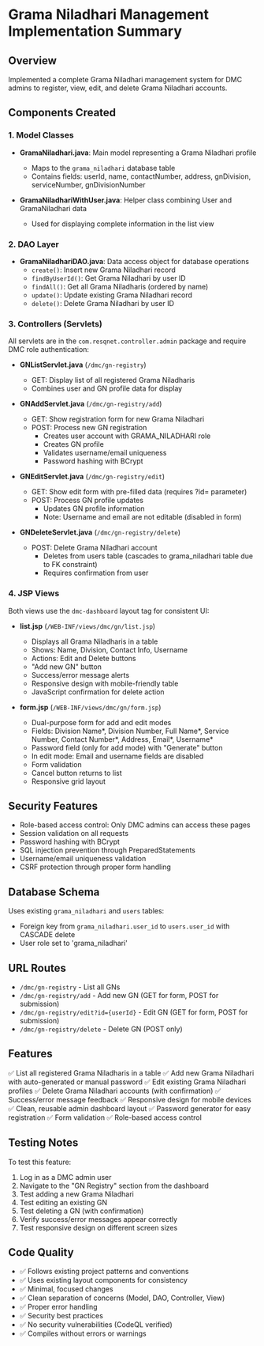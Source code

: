 # Grama Niladhari Management Implementation Summary

## Overview

Implemented a complete Grama Niladhari management system for DMC admins to register, view, edit, and delete Grama Niladhari accounts.

## Components Created

### 1. Model Classes

- **GramaNiladhari.java**: Main model representing a Grama Niladhari profile

  - Maps to the `grama_niladhari` database table
  - Contains fields: userId, name, contactNumber, address, gnDivision, serviceNumber, gnDivisionNumber

- **GramaNiladhariWithUser.java**: Helper class combining User and GramaNiladhari data
  - Used for displaying complete information in the list view

### 2. DAO Layer

- **GramaNiladhariDAO.java**: Data access object for database operations
  - `create()`: Insert new Grama Niladhari record
  - `findByUserId()`: Get Grama Niladhari by user ID
  - `findAll()`: Get all Grama Niladharis (ordered by name)
  - `update()`: Update existing Grama Niladhari record
  - `delete()`: Delete Grama Niladhari by user ID

### 3. Controllers (Servlets)

All servlets are in the `com.resqnet.controller.admin` package and require DMC role authentication:

- **GNListServlet.java** (`/dmc/gn-registry`)

  - GET: Display list of all registered Grama Niladharis
  - Combines user and GN profile data for display

- **GNAddServlet.java** (`/dmc/gn-registry/add`)

  - GET: Show registration form for new Grama Niladhari
  - POST: Process new GN registration
    - Creates user account with GRAMA_NILADHARI role
    - Creates GN profile
    - Validates username/email uniqueness
    - Password hashing with BCrypt

- **GNEditServlet.java** (`/dmc/gn-registry/edit`)

  - GET: Show edit form with pre-filled data (requires ?id= parameter)
  - POST: Process GN profile updates
    - Updates GN profile information
    - Note: Username and email are not editable (disabled in form)

- **GNDeleteServlet.java** (`/dmc/gn-registry/delete`)
  - POST: Delete Grama Niladhari account
    - Deletes from users table (cascades to grama_niladhari table due to FK constraint)
    - Requires confirmation from user

### 4. JSP Views

Both views use the `dmc-dashboard` layout tag for consistent UI:

- **list.jsp** (`/WEB-INF/views/dmc/gn/list.jsp`)

  - Displays all Grama Niladharis in a table
  - Shows: Name, Division, Contact Info, Username
  - Actions: Edit and Delete buttons
  - "Add new GN" button
  - Success/error message alerts
  - Responsive design with mobile-friendly table
  - JavaScript confirmation for delete action

- **form.jsp** (`/WEB-INF/views/dmc/gn/form.jsp`)
  - Dual-purpose form for add and edit modes
  - Fields: Division Name*, Division Number, Full Name*, Service Number, Contact Number*, Address, Email*, Username\*
  - Password field (only for add mode) with "Generate" button
  - In edit mode: Email and username fields are disabled
  - Form validation
  - Cancel button returns to list
  - Responsive grid layout

## Security Features

- Role-based access control: Only DMC admins can access these pages
- Session validation on all requests
- Password hashing with BCrypt
- SQL injection prevention through PreparedStatements
- Username/email uniqueness validation
- CSRF protection through proper form handling

## Database Schema

Uses existing `grama_niladhari` and `users` tables:

- Foreign key from `grama_niladhari.user_id` to `users.user_id` with CASCADE delete
- User role set to 'grama_niladhari'

## URL Routes

- `/dmc/gn-registry` - List all GNs
- `/dmc/gn-registry/add` - Add new GN (GET for form, POST for submission)
- `/dmc/gn-registry/edit?id={userId}` - Edit GN (GET for form, POST for submission)
- `/dmc/gn-registry/delete` - Delete GN (POST only)

## Features

✅ List all registered Grama Niladharis in a table
✅ Add new Grama Niladhari with auto-generated or manual password
✅ Edit existing Grama Niladhari profiles
✅ Delete Grama Niladhari accounts (with confirmation)
✅ Success/error message feedback
✅ Responsive design for mobile devices
✅ Clean, reusable admin dashboard layout
✅ Password generator for easy registration
✅ Form validation
✅ Role-based access control

## Testing Notes

To test this feature:

1. Log in as a DMC admin user
2. Navigate to the "GN Registry" section from the dashboard
3. Test adding a new Grama Niladhari
4. Test editing an existing GN
5. Test deleting a GN (with confirmation)
6. Verify success/error messages appear correctly
7. Test responsive design on different screen sizes

## Code Quality

- ✅ Follows existing project patterns and conventions
- ✅ Uses existing layout components for consistency
- ✅ Minimal, focused changes
- ✅ Clean separation of concerns (Model, DAO, Controller, View)
- ✅ Proper error handling
- ✅ Security best practices
- ✅ No security vulnerabilities (CodeQL verified)
- ✅ Compiles without errors or warnings
